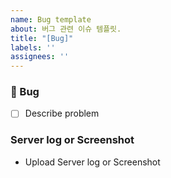 ```yaml
---
name: Bug template
about: 버그 관련 이슈 템플릿.
title: "[Bug]"
labels: ''
assignees: ''
---
```


### 🐛 Bug
- [ ] Describe problem


### Server log or Screenshot
- Upload Server log or Screenshot 
